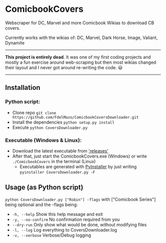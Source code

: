 # ComicbookCovers
Webscraper for DC, Marvel and more Comicbook Wikias to download CB covers.

Currently works with the wikias of: DC, Marvel, Dark Horse, Image, Valiant, Dynamite

---

**This project is entirely dead**. It was one of my first coding projects and mostly a fun exercise around web-scraping but then most wikias changed their layout and I never got around re-writing the code. 😃

---


## Installation

### Python script:
* Clone repo `git clone https://github.com/FdelMazo/ComicbookCoversDownloader.git`
* Install the dependencies `python setup.py install`
* Execute `python CoversDownloader.py`

### Executable (Windows & Linux):
* Download the latest executable from ['releases'](https://github.com/FdelMazo/ComicbookCoversDownloader/releases)
* After that, just start the ComicbookCovers.exe (Windows) or write `./ComicbookCovers` in the terminal (Linux)
    * Executables are generated with [PyInstaller](http://www.pyinstaller.org/) by just writing `pyinstaller CoversDownloader.py -F`

## Usage (as Python script)

`python CoversDownloader.py ["Robin"] -flags` with ["Comicbook Series"] being optional and the -flags being:

* `-h, --help`            Show this help message and exit
* `-y, --no-confirm`      No confirmation required from you
* `--dry-run`             Only show what would be done, without modifying files
* `-l, --log`             Log everything to CoversDownloader.log
* `-v, --verbose`         Verbose/Debug logging
